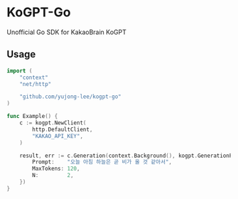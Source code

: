 # KoGPT-Go
Unofficial Go SDK for KakaoBrain KoGPT

## Usage
```go
import (
	"context"
	"net/http"

	"github.com/yujong-lee/kogpt-go"
)

func Example() {
	c := kogpt.NewClient(
		http.DefaultClient,
		"KAKAO_API_KEY",
	)

	result, err := c.Generation(context.Background(), kogpt.GenerationParams{
		Prompt:    "오늘 아침 하늘은 곧 비가 올 것 같아서",
		MaxTokens: 120,
		N:         2,
	})
}
```
